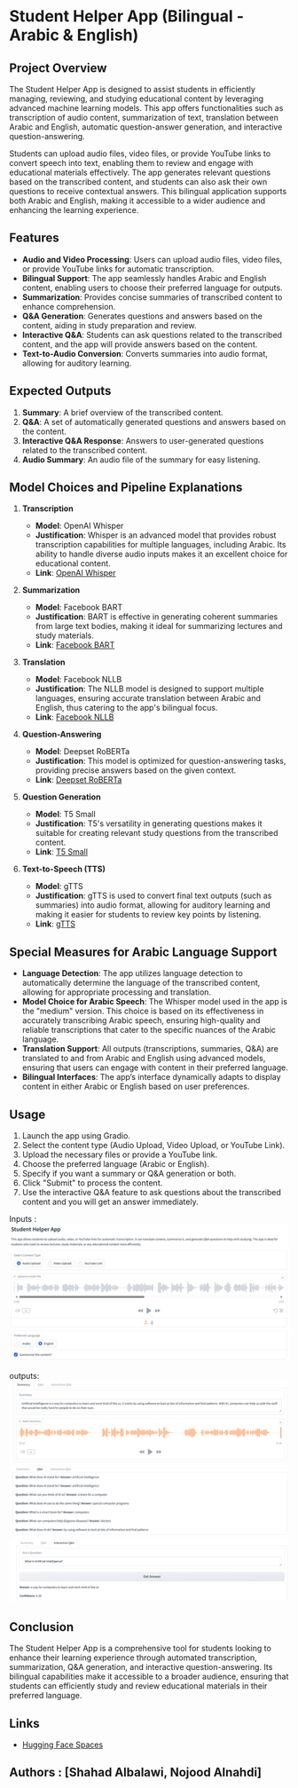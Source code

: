 # Student Helper App (Bilingual - Arabic & English)

## Project Overview
The Student Helper App is designed to assist students in efficiently managing, reviewing, and studying educational content by leveraging advanced machine learning models. This app offers functionalities such as transcription of audio content, summarization of text, translation between Arabic and English, automatic question-answer generation, and interactive question-answering.

Students can upload audio files, video files, or provide YouTube links to convert speech into text, enabling them to review and engage with educational materials effectively. The app generates relevant questions based on the transcribed content, and students can also ask their own questions to receive contextual answers. This bilingual application supports both Arabic and English, making it accessible to a wider audience and enhancing the learning experience.

## Features
- **Audio and Video Processing**: Users can upload audio files, video files, or provide YouTube links for automatic transcription.
- **Bilingual Support**: The app seamlessly handles Arabic and English content, enabling users to choose their preferred language for outputs.
- **Summarization**: Provides concise summaries of transcribed content to enhance comprehension.
- **Q&A Generation**: Generates questions and answers based on the content, aiding in study preparation and review.
- **Interactive Q&A**: Students can ask questions related to the transcribed content, and the app will provide answers based on the content.
- **Text-to-Audio Conversion**: Converts summaries into audio format, allowing for auditory learning.

## Expected Outputs
1. **Summary**: A brief overview of the transcribed content.
3. **Q&A**: A set of automatically generated questions and answers based on the content.
4. **Interactive Q&A Response**: Answers to user-generated questions related to the transcribed content.
5. **Audio Summary**: An audio file of the summary for easy listening.

## Model Choices and Pipeline Explanations
1. **Transcription**
   - **Model**: OpenAI Whisper
   - **Justification**: Whisper is an advanced model that provides robust transcription capabilities for multiple languages, including Arabic. Its ability to handle diverse audio inputs makes it an excellent choice for educational content.
   - **Link**: [OpenAI Whisper](https://github.com/openai/whisper)
  
2. **Summarization**
   - **Model**: Facebook BART
   - **Justification**: BART is effective in generating coherent summaries from large text bodies, making it ideal for summarizing lectures and study materials.
   - **Link**: [Facebook BART](https://huggingface.co/facebook/bart-large-cnn)

3. **Translation**
   - **Model**: Facebook NLLB
   - **Justification**: The NLLB model is designed to support multiple languages, ensuring accurate translation between Arabic and English, thus catering to the app's bilingual focus.
   - **Link**: [Facebook NLLB](https://huggingface.co/facebook/nllb-200-distilled-600M)

4. **Question-Answering**
   - **Model**: Deepset RoBERTa
   - **Justification**: This model is optimized for question-answering tasks, providing precise answers based on the given context.
   - **Link**: [Deepset RoBERTa](https://huggingface.co/deepset/roberta-base-squad2)

5. **Question Generation**
   - **Model**: T5 Small
   - **Justification**: T5's versatility in generating questions makes it suitable for creating relevant study questions from the transcribed content.
   - **Link**: [T5 Small](https://github.com/patil-suraj/question_generation)

6. **Text-to-Speech (TTS)**
   - **Model**: gTTS 
   - **Justification**: gTTS is used to convert final text outputs (such as summaries) into audio format, allowing for auditory learning and making it easier for students to review key points by listening.
   - **Link**: [gTTS](https://pypi.org/project/gTTS/)

## Special Measures for Arabic Language Support
- **Language Detection**: The app utilizes language detection to automatically determine the language of the transcribed content, allowing for appropriate processing and translation.
- **Model Choice for Arabic Speech**: The Whisper model used in the app is the "medium" version. This choice is based on its effectiveness in accurately transcribing Arabic speech, ensuring high-quality and reliable transcriptions that cater to the specific nuances of the Arabic language.
- **Translation Support**: All outputs (transcriptions, summaries, Q&A) are translated to and from Arabic and English using advanced models, ensuring that users can engage with content in their preferred language.
- **Bilingual Interfaces**: The app’s interface dynamically adapts to display content in either Arabic or English based on user preferences.

## Usage
1. Launch the app using Gradio.
2. Select the content type (Audio Upload, Video Upload, or YouTube Link).
3. Upload the necessary files or provide a YouTube link.
4. Choose the preferred language (Arabic or English).
5. Specify if you want a summary or Q&A generation or both.
6. Click "Submit" to process the content.
7. Use the interactive Q&A feature to ask questions about the transcribed content and you will get an answer immediately.

Inputs : 
![Alt text](images/InputInterface.png)

outputs: 
![Alt text](images/out1.png)
![Alt text](images/out2.png)
![Alt text](images/out3.png)
## Conclusion
The Student Helper App is a comprehensive tool for students looking to enhance their learning experience through automated transcription, summarization, Q&A generation, and interactive question-answering. Its bilingual capabilities make it accessible to a broader audience, ensuring that students can efficiently study and review educational materials in their preferred language.

## Links
- [Hugging Face Spaces](https://huggingface.co/spaces)

## Authors : [Shahad Albalawi, Nojood Alnahdi]
